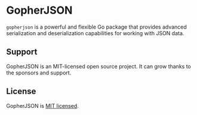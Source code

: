 # GopherJSON

`gopherjson` is a powerful and flexible Go package that provides advanced serialization and deserialization capabilities for working with JSON data.

## Support

GopherJSON is an MIT-licensed open source project. It can grow thanks to the sponsors and support.

## License

GopherJSON is [MIT licensed](LICENSE).

